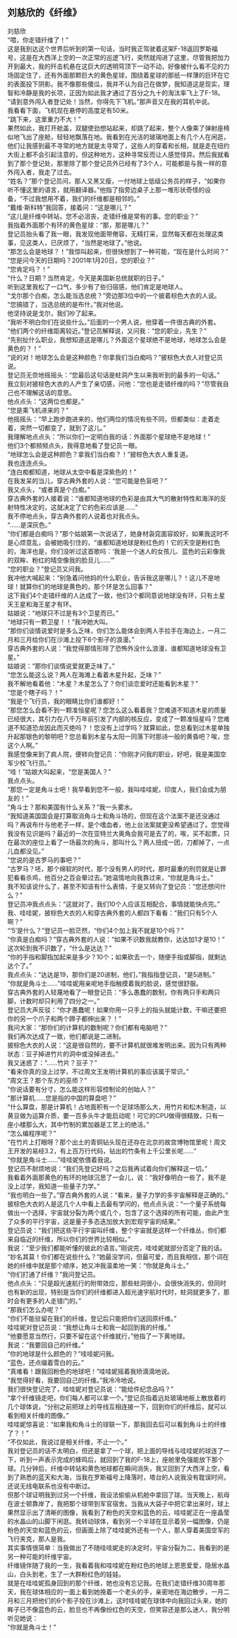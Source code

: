## 刘慈欣的《纤维》

刘慈欣
<br>
“喂，你走错纤维了！”
<br>
这是我到达这个世界后听到的第一句话，当时我正驾驶着这架F-18返回罗斯福号，这是在大西洋上空的一次正常的巡逻飞行，突然就闯进了这里，尽管我把加力开到最大，我的歼击机悬在这巨大的透明穹顶下一动不动，好像被什么看不见的力场固定住了，还有外面那颗巨大的黄色星球，围绕着星球的那纸一样薄的巨环在它的表面投下阴影。我不像那些傻瓜，我并不认为自己在做梦，我知道这是现实，理智和冷静是我的长项，正因为如此我才通过了百分之九十的淘汰率飞上了F-18。
<br>
“请到意外闯入者登记处！当然，你得先下飞机。”那声音又在我的耳机中说。
<br>
我看看下面，飞机现在悬停的高度足有50米。
<br>
“跳下来，这里重力不大！”
<br>
果然如此，我打开舱盖，双腿使劲想站起来，却跳了起来，整个人像乘了弹射座椅似地飞出了座舱，轻轻地飘落在地。我看到在光洁的玻璃地面上有几个人在闲逛，他们让我感到最不寻常的地方就是太寻常了，这些人的穿着和长相，就是走在纽约大街上都不会引起注意的，但这种地方，这种寻常反而让人感觉怪异。然后我就看到了那个登记处，那里除了那个登记员外已经有了3个人，可能都是与我一样的意外闯入者，我走了过去。
<br>
“姓名？”那个登记员问，那人又黑又瘦，一付地球上低级公务员的样子，“如果你听不懂这里的语言，就用翻译器。”他指了指旁边桌子上那一堆形状奇怪的设备，“不过我想用不着，我们的纤维都是相邻的。”
<br>
“戴维·斯科特”我回答，接着问：“这是哪儿？”
<br>
“这儿是纤维中转站，您不必沮丧，走错纤维是常有的事。您的职业？”
<br>
我指着外面那个有环的黄色星球：“那，那是哪儿？”
<br>
登记员抬头看了我一眼，我发现他面带倦容，无精打采，显然每天都在处理这类事，见这类人，已厌烦了，“当然是地球了。”他说。
<br>
“那怎么会是地球？！”我惊叫起来，但很快想到了一种可能，“现在是什么时间？”
<br>
“您是问今天的日期吗？2001年1月20日，您的职业？”
<br>
“您肯定吗？！”
<br>
“什么？日期？当然肯定，今天是美国新总统就职的日子。”
<br>
听到这里我松了一口气，多少有了些归宿感，他们肯定是地球人。
<br>
“戈尔那个白痴，怎么能当选总统？”旁边那3位中的一个披着棕色大衣的人说。
<br>
“您搞错了，当选总统的是布什。”我对他说。
<br>
他坚持说是戈尔，我们吵了起来。
<br>
“我听不明白你们在说些什么。”后面的一个男人说，他穿着一件很古典的外套。
<br>
“他们两个的纤维距离较近。”登记员解释说，又问我：“您的职业，先生？”
<br>
“先别扯什么职业，我想知道这是哪儿？外面这个星球绝不是地球，地球怎么会是黄色的？！”
<br>
“说的对！地球怎么会是这种颜色？你拿我们当白痴吗？”披棕色大衣人对登记员说。
<br>
登记员无奈地摇摇头：“您最后这句话是蛀洞产生以来我听到的最多的一句话。”
<br>
我立刻对披棕色大衣的人产生了亲切感，问他：“您也是走错纤维的吗？”尽管我自己也不理解这话的意思。
<br>
他点点头：“这两位也都是。”
<br>
“您是乘飞机进来的？”
<br>
他摇摇头：“早上跑步跑进来的，他们两位的情况有些不同，但都类似：走着走着，突然一切都变了，就到了这儿。”
<br>
我理解地点点头：“所以你们一定明白我的话：外面那个星球绝不是地球！”
<br>
他们3个都频频点头，我得意地看了登记员一眼。
<br>
“地球怎么会是这种颜色？拿我们当白痴？！”披棕色大衣人重复道。
<br>
我也连连点头。
<br>
“连白痴都知道，地球从太空中看是深紫色的！”
<br>
在我发呆的当儿，穿古典外套的人说：“您可能是色盲吧？”
<br>
我又点头，“或者真是个白痴。”
<br>
穿古典外套的人接着说：“谁都知道地球的色彩是由其大气的散射特性和海洋的反射特性决定的，这就决定了它的色彩应该是……”
<br>
我不停地点头，穿古典外套的人说着也对我点头。
<br>
“……是深灰色。”
<br>
“你们都是白痴吗？”那个姑娘第一次说话了，她身材袅窕面容姣好，如果我这时不是心烦意乱，会被她吸引住的，“谁都知道地球是粉红色的！它的天空是粉红色的，海洋也是，你们没听过这首歌吗：‘我是一个迷人的女孩儿、蓝色的云彩像我的双眸、粉红的晴空像我的脸旦儿……’”
<br>
“您的职业？”登记员又问我。
<br>
我冲他大喊起来：“别急着问他妈的什么职业，告诉我这是哪儿？！这儿不是地球！就算你们的地球是黄色的，那个环是怎么回事？”
<br>
这下我们4个走错纤维的人达成了一致，他们3个都同意说地球没有环，只有土星天王星和海王星才有环。
<br>
姑娘说：“地球只不过是有3个卫星而已。”
<br>
“地球只有一颗卫星！！”我冲她大叫。
<br>
“那你们谈情说爱时是多么乏味，你们怎么能体会到两人手拉手在海边上，一月二月和三月给你们在沙滩上投下6个影子的浪漫。”
<br>
穿古典外套的人说：“我觉得那情形除了恐怖外没什么浪漫，谁都知道地球没有卫星。”
<br>
姑娘说：“那你们谈情说爱就更乏味了。”
<br>
“您怎么能这么说？两人在海滩上看着木星升起，乏味？”
<br>
我不解地看着他：“木星？木星怎么了？你们谈恋爱时还能看到木星？”
<br>
“您是个瞎子吗？！”
<br>
“我是个飞行员，我的眼睛比你们谁都好！”
<br>
“那您怎么会看不到一颗准恒星呢？您怎么这么看着我？您难道不知道木星的质量已经很大，其引力在八千万年前引发了内部的核反应，变成了一颗准恒星吗？您难道不知道恐龙因此而灭绝吗？！您没有上过学吗？就算如此，您总看到过木星单独升起那银色的黎明吧？您总看到木星与太阳一同落下时那诗一般的黄昏吧？唉，您这个人啊。”
<br>
我感觉像来到了疯人院，便转向登记员：“你刚才问我的职业，好吧，我是美国空军少校飞行员。”
<br>
“哇！”姑娘大叫起来，“您是美国人？”
<br>
我点点头。
<br>
“那您一定是角斗士吧！我早看到您不一般，我叫哇哇妮，印度人，我们会成为朋友的！”
<br>
“角斗士？那和美国有什么关系？”我一头雾水。
<br>
“我知道美国国会是打算取消角斗士和角斗场的，但现在这个法案不是还没通过吗？再说布什与他老子一样，是个嗜血者，他上台法案就更没希望通过了。您觉得我没有见识是吗？最近的一次在亚特兰大奥角会我可是去了的，唉，买不起票，只在最次的座位上看了一场最次的角斗，那叫什么？两人扭成一团，刀都掉了，一点儿血都没见。”
<br>
“您说的是古罗马的事吧？”
<br>
“古罗马？呸，那个绵软的时代，那个没有男人的时代，那时最重的刑罚就是让罪犯看看杀鸡，他百分之百会晕过去。”她温情地向我靠过来，“你就是角斗士。”
<br>
我不知该说什么了，甚至不知该有什么表情，于是又转向了登记员：“您还想问什么？”
<br>
登记员冲我点点头：“这就对了，我们10个人应该互相配合，事情就能快点完。”
<br>
我、哇哇妮，披棕色大衣的人和穿古典外套的人都四下看看：“我们只有5个人啊？”
<br>
“‘5’是什么？”登记员一脸茫然，“你们4个加上我不就是10个吗？”
<br>
“你真是白痴吗？”穿古典外套的人说：“如果不识数我就教你，达达加1才是10！”
<br>
这次轮到我不识数了，“什么是达达？”
<br>
“你的手指和脚指加起来是多少？10个；如果砍去一个，随便手指或脚指，就剩达达个了。”
<br>
我点点头：“达达是19，那你们是20进制，他们，”我指指登记员，“是5进制。”
<br>
“你就是角斗士……”哇哇妮用亲呢地手指触摸着我的脸说，感觉很舒服。
<br>
穿古典外套的人轻蔑地看了一眼登记员：“多么愚蠢的数制，你有两只手和两只脚，计数时却只利用了四分之一。”
<br>
登记员大声反驳：“你才愚蠢呢！如果你用一只手上的指头就能计数，干嘛还要把你的另一个爪子和两个蹄子都伸出来？！”
<br>
我问大家：“那你们的计算机的数制呢？你们都有电脑吧？”
<br>
我们再次达成了一致，他们都说是二进制。
<br>
披棕色大衣的人说：“这是很自然的，要不计算机就很难发明出来。因为只有两种状态：豆子掉进竹片的洞中或没掉进去。”
<br>
我又迷惑了：“……竹片？豆子？”
<br>
“看来你真的没上过学，不过周文王发明计算机的事应该属于常识。”
<br>
“周文王？那个东方的巫师？”
<br>
“你说话要有分寸，怎么能这样形容控制论的创始人？”
<br>
“那计算机……您是指的中国的算盘吧？”
<br>
“什么算盘，那是计算机！占地面积有一个足球场那么大，用竹片和松木制造，以黄豆做为运算介质，要一百多头牛才能启动呢！可它的CPU做得很精致，只有一座小楼那么大，其中竹制的累加器是工艺上的绝活。”
<br>
“怎么编程序呢？”
<br>
“在竹片上打眼呀？那个出土的青铜钻头现在还存在北京的故宫博物馆里呢！周文王开发的易经3.2，有上百万行代码，钻出的竹条有上千公里长呢……”
<br>
“你就是角斗士……”哇哇妮依偎着我说。
<br>
登记员不耐烦地说：“我们先登记好吗？之后我再试着向你们解释这一切。”
<br>
我看着外面那黄色的有环的地球沉思了一会儿，说：“我好像明白一些了，我不是没上过学，我知道一些量子力学。”
<br>
“我也明白一些了。”穿古典外套的人说：“看来，量子力学的多宇宙解释是正确的。”
<br>
披棕色大衣的人是这几个人中看上去最有学问的，他点点头说：“一个量子系统每做出一个选择，宇宙就分裂为两个或几个，包含了这个选择的所有可能，由此产生了众多的平行宇宙，这是量子多态迭加放大到宏观宇宙的结果。”
<br>
登记员说：“我们把这些平行宇宙叫纤维，整个宇宙就是这样一个纤维丛，你们都来自临近的纤维，所以你们的世界比较相似。”
<br>
我说：“至少我们都能听懂的彼此的语言。”刚说完，哇哇妮就部分否定了我的话。
<br>
“妙名其莫！你们都在说些什么？”她最没学问，但最可爱，而且我相信，那个词在她的纤维中就是那个顺序，她又冲我温柔地一笑：“你就是角斗士。”
<br>
“你们打通了纤维？”我问登记员。
<br>
他点点头：“只是超光速航行的附带效应，那些蛀洞很小，会很快消失的，但同时也有新的出现，特别是当你们的纤维都进入超光速宇航时代时，蛀洞就更多了，那时会有更多的人走错门的。”
<br>
“那我们怎么办呢？”
<br>
“你们不能驻留在我们的纤维，登记后只能把你们送回原纤维。”
<br>
哇哇妮对登记员说：“我想让角斗士和我一起回到我的纤维。”
<br>
“他要愿意当然行，只要不留在这个纤维就行，”他指了一下黄地球。
<br>
我说：“我要回自己的纤维。”
<br>
“你的地球是什么颜色的？”哇哇妮问我。
<br>
“蓝色，还点缀着雪白的云。”
<br>
“真难看！跟我回粉色的地球吧！”哇哇妮摇着我矫滴滴地说。
<br>
“我觉得好看，我要回自己的纤维。”我冷冷地说。
<br>
我们很快登记完了，哇哇妮对登记员说：“能给件纪念品吗？”
<br>
“拿个纤维镜走吧，你们每人都可以拿一个。”登记员指着远处玻璃地板上散放着的几个球体说，“分别之前把球上的导线互相连接一下，回到你们的纤维后，就可以看到相关纤维的图像。”
<br>
哇哇妮惊喜说：“如果我和角斗士的球联一下，那我回去后可以看到角斗士的纤维了？！”
<br>
“不仅如此，我说过是相关纤维，不止一个。”
<br>
我对登记员的话不太明白，但还是拿了一个球，把上面的导线与哇哇妮的球连了一下，听到一声表示完成的蜂鸣后，就回到了我的F-18上，座舱里免强能放下那个球。几分钟后，纤维中转站和黄色地球都在瞬间消失，我又回到了大西洋上空，看到了熟悉的蓝天和大海，当我在罗斯福号上降落时，塔台的人说我没有耽误时间，还说无线电联系也没有中断过。
<br>
但那个球证明我到过另一个纤维，我设法偷偷从机舱中拿回了球。当天晚上，航母在波士顿靠岸了，我把那个球带到军官宿舍。当我从大袋子中把它拿出来时，球上果然显示出了清晰的图像，我看到了粉色的天空和蓝色的云，哇哇妮正在一座晶莹的水晶山的山脚下闲逛。我转动球体，看到另一个半球在显示着另一幅图像，仍是粉色的天空和蓝色的云，但画面上除了哇哇妮外还有一个人，那人穿着美国空军的飞行夹克，那人是我。
<br>
其实事情很简单：当我做出了不随哇哇妮走的决定时，宇宙分裂为二，我看到的是另一种可能的纤维宇宙。
<br>
纤维镜伴随了我的一生，我看着我和哇哇妮在粉红色的地球上恩恩爱爱，隐居水晶山，白头到老，生了一大群粉红色的娃娃。
<br>
就是在哇哇妮孤身回到的那个纤维，她也没有忘记我。在我们走错纤维30周年那天，我在球体相应的一面上看到她挽着一个老头的手，亲密地在海边散步，一月二月和三月把他们的6个影子投在沙滩上，这时哇哇妮在球体中向我回过头来，她的眸子已不像蓝色的云，脸旦也不再像纷红色的天空，但笑容还是那么迷人，我分明听见她说：
<br>
“你就是角斗士！”
<br>